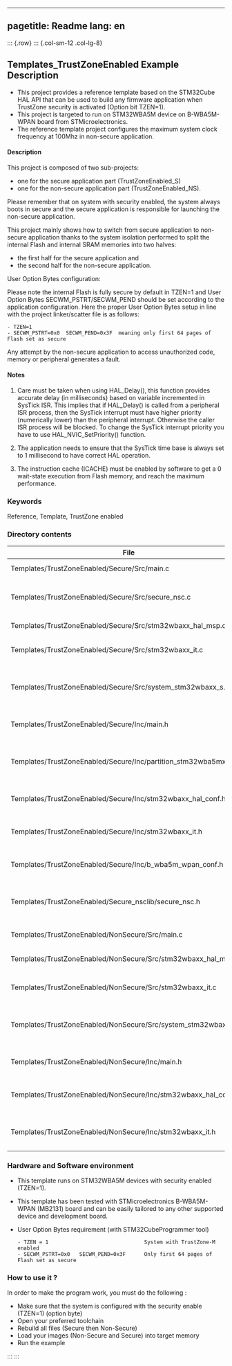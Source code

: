 
---
pagetitle: Readme
lang: en
---
::: {.row}
::: {.col-sm-12 .col-lg-8}


## <b>Templates_TrustZoneEnabled Example Description</b>

- This project provides a reference template based on the STM32Cube HAL API that can be used
to build any firmware application when TrustZone security is activated (Option bit TZEN=1).
- This project is targeted to run on STM32WBA5M device on B-WBA5M-WPAN board from STMicroelectronics.
- The reference template project configures the maximum system clock frequency at 100Mhz in non-secure
application.

#### <b>Description</b>

This project is composed of two sub-projects:

  - one for the secure application part (TrustZoneEnabled_S)
  - one for the non-secure application part (TrustZoneEnabled_NS).

Please remember that on system with security enabled, the system always boots in secure and
the secure application is responsible for launching the non-secure application.

This project mainly shows how to switch from secure application to non-secure application
thanks to the system isolation performed to split the internal Flash and internal SRAM memories
into two halves:

  - the first half for the secure application and
  - the second half for the non-secure application.

User Option Bytes configuration:

Please note the internal Flash is fully secure by default in TZEN=1 and User Option Bytes
SECWM_PSTRT/SECWM_PEND should be set according to the application configuration.
Here the proper User Option Bytes setup in line with the project linker/scatter
file is as follows:

    - TZEN=1
    - SECWM_PSTRT=0x0  SECWM_PEND=0x3F  meaning only first 64 pages of Flash set as secure

Any attempt by the non-secure application to access unauthorized code, memory or
peripheral generates a fault.

#### <b>Notes</b>

 1. Care must be taken when using HAL_Delay(), this function provides accurate delay (in milliseconds)
    based on variable incremented in SysTick ISR. This implies that if HAL_Delay() is called from
    a peripheral ISR process, then the SysTick interrupt must have higher priority (numerically lower)
    than the peripheral interrupt. Otherwise the caller ISR process will be blocked.
    To change the SysTick interrupt priority you have to use HAL_NVIC_SetPriority() function.

 2. The application needs to ensure that the SysTick time base is always set to 1 millisecond
    to have correct HAL operation.

 3. The instruction cache (ICACHE) must be enabled by software to get a 0 wait-state execution
    from Flash memory, and reach the maximum performance.

### <b>Keywords</b>

Reference, Template, TrustZone enabled

### <b>Directory contents</b>

File | Description
 --- | ---
  Templates/TrustZoneEnabled/Secure/Src/main.c                      | Secure Main program
  Templates/TrustZoneEnabled/Secure/Src/secure_nsc.c                | Secure Non-Secure Callable (NSC) module
  Templates/TrustZoneEnabled/Secure/Src/stm32wbaxx_hal_msp.c        | Secure HAL MSP module
  Templates/TrustZoneEnabled/Secure/Src/stm32wbaxx_it.c             | Secure Interrupt handlers
  Templates/TrustZoneEnabled/Secure/Src/system_stm32wbaxx_s.c       | Secure STM32WBAxx system clock configuration file
  Templates/TrustZoneEnabled/Secure/Inc/main.h                      | Secure Main program header file
  Templates/TrustZoneEnabled/Secure/Inc/partition_stm32wba5mxx.h    | STM32WBA Device System Configuration file
  Templates/TrustZoneEnabled/Secure/Inc/stm32wbaxx_hal_conf.h       | Secure HAL Configuration file
  Templates/TrustZoneEnabled/Secure/Inc/stm32wbaxx_it.h             | Secure Interrupt handlers header file
  Templates/TrustZoneEnabled/Secure/Inc/b_wba5m_wpan_conf.h         | BSP Configuration file
  Templates/TrustZoneEnabled/Secure_nsclib/secure_nsc.h             | Secure Non-Secure Callable (NSC) module header file
  Templates/TrustZoneEnabled/NonSecure/Src/main.c                   | Non-secure Main program
  Templates/TrustZoneEnabled/NonSecure/Src/stm32wbaxx_hal_msp.c     | Non-secure HAL MSP module
  Templates/TrustZoneEnabled/NonSecure/Src/stm32wbaxx_it.c          | Non-secure Interrupt handlers
  Templates/TrustZoneEnabled/NonSecure/Src/system_stm32wbaxx_ns.c   | Non-secure STM32WBAxx system clock configuration file
  Templates/TrustZoneEnabled/NonSecure/Inc/main.h                   | Non-secure Main program header file
  Templates/TrustZoneEnabled/NonSecure/Inc/stm32wbaxx_hal_conf.h    | Non-secure HAL Configuration file
  Templates/TrustZoneEnabled/NonSecure/Inc/stm32wbaxx_it.h          | Non-secure Interrupt handlers header file

### <b>Hardware and Software environment</b>

  - This template runs on STM32WBA5M devices with security enabled (TZEN=1).
  - This template has been tested with STMicroelectronics B-WBA5M-WPAN (MB2131)
    board and can be easily tailored to any other supported device
    and development board.

  - User Option Bytes requirement (with STM32CubeProgrammer tool)

        - TZEN = 1                               System with TrustZone-M enabled
        - SECWM_PSTRT=0x0   SECWM_PEND=0x3F      Only first 64 pages of Flash set as secure


### <b>How to use it ?</b>

In order to make the program work, you must do the following :

 - Make sure that the system is configured with the security enable (TZEN=1) (option byte)
 - Open your preferred toolchain
 - Rebuild all files (Secure then Non-Secure)
 - Load your images (Non-Secure and Secure) into target memory
 - Run the example


:::
:::

